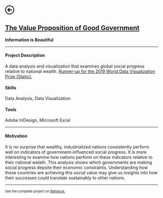 [<img src="images/arrow_back.png?raw=true" width="30"/>](/data_science)

## [The Value Proposition of Good Government](https://www.behance.net/gallery/76704737/WDVP-2019-The-Value-Proposition-of-Good-Government)
**Information is Beautiful**<br>

---

#### Project Description
A data analysis and visualization that examines global social progress relative to national wealth. [Runner-up for the 2019 World Data Visualization Prize (Static).](https://informationisbeautiful.net/2019/winners-of-the-world-data-visualization-prize/)

#### Skills 
Data Analysis, Data Visualization

#### Tools 
Adobe InDesign, Microsoft Excel

---

#### Motivation

It is no surprise that wealthy, industrialized nations consistently perform well on indicators of government-influenced social progress. It is more interesting to examine how nations perform on these indicators relative to their national welath. This analysis shows which governments are making social progress depsite their economic constraints. Understanding how these countries are achieving this social value may give us insights into how their successes could translate sustainably to other nations.

---
<p style="font-size:11px">See the complete project on <a href="https://www.behance.net/gallery/76704737/WDVP-2019-The-Value-Proposition-of-Good-Government">Behance.</a></p>
